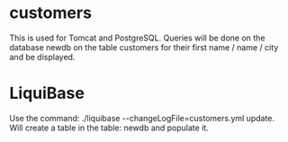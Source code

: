 # customers
This is used for Tomcat and PostgreSQL. Queries will be done on the database newdb on the table customers for their first name / name / city and be displayed.
# LiquiBase
Use the command: ./liquibase --changeLogFile=customers.yml update.   
Will create a table in the table: newdb and populate it.
